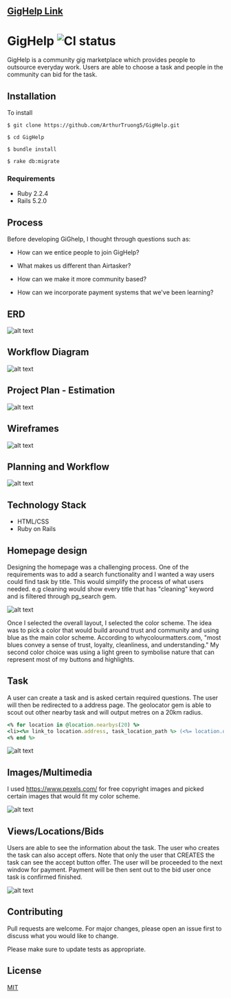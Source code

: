 ## [GigHelp Link](https://cryptic-brook-68449.herokuapp.com/)
# GigHelp ![CI status](https://img.shields.io/badge/build-passing-brightgreen.svg)

GigHelp is a community gig marketplace which provides people to outsource everyday work. Users are able to choose a task and people in the community can bid for the task.

## Installation

To install

`$ git clone https://github.com/ArthurTruong5/GigHelp.git`

`$ cd GigHelp`

`$ bundle install`

`$ rake db:migrate`

### Requirements

*  Ruby 2.2.4
* Rails 5.2.0



## Process


Before developing GiGhelp, I thought through questions such as:

* How can we entice people to join GigHelp?

* What makes us different than Airtasker?


* How can we make it more community based?

* How can we incorporate payment systems that we've been learning?

## ERD

![alt text](https://i.imgur.com/wviWq7N.jpg)

## Workflow Diagram

![alt text](https://i.imgur.com/TKkXHkb.png)

## Project Plan - Estimation

![alt text](https://i.imgur.com/qNCqDsq.png)

## Wireframes

![alt text](https://i.imgur.com/RtNlZ1G.png)

## Planning and Workflow

![alt text](https://i.imgur.com/z6mg0BI.jpg)

## Technology Stack

* HTML/CSS
* Ruby on Rails

## Homepage design

Designing the homepage was a challenging process. One of the requirements was to add a search functionality and I wanted a way users could find task by title. This would simplify the process of what users needed. e.g cleaning would show every title that has "cleaning" keyword and is filtered through pg_search gem.

![alt text](https://i.imgur.com/RtpVdKN.jpg)

Once I selected the overall layout, I selected the color scheme. The idea was to pick a color that would build around trust and community and using blue as the main color scheme. According to whycolourmatters.com, "most blues convey a sense of trust, loyalty, cleanliness, and understanding." My second color choice was using a light green to symbolise nature that can represent most of my buttons and highlights.

## Task

A user can create a task and is asked certain required questions. The user will then be redirected to a address page. The geolocator gem is able to scout out other nearby task and will output metres on a 20km radius.

```ruby
<% for location in @location.nearbys(20) %>
<li><%= link_to location.address, task_location_path %> (<%= location.distance.round(2) %> miles) (<%= @task.title %>)</li>
<% end %>
```

![alt text](https://i.imgur.com/edzxQxCr.png)

## Images/Multimedia

I used https://www.pexels.com/ for free copyright images and picked certain images that would fit my color scheme.

![alt text](https://i.imgur.com/ienbM8B.jpg)

## Views/Locations/Bids

Users are able to see the information about the task. The user who creates the task can also accept offers. Note that only the user that CREATES the task can see the accept button offer. The user will be proceeded to the next window for payment. Payment will be then sent out to the bid user once task is confirmed finished.

![alt text](https://i.imgur.com/9IEu2vL.png)






## Contributing
Pull requests are welcome. For major changes, please open an issue first to discuss what you would like to change.

Please make sure to update tests as appropriate.

## License
[MIT](https://choosealicense.com/licenses/mit/)
